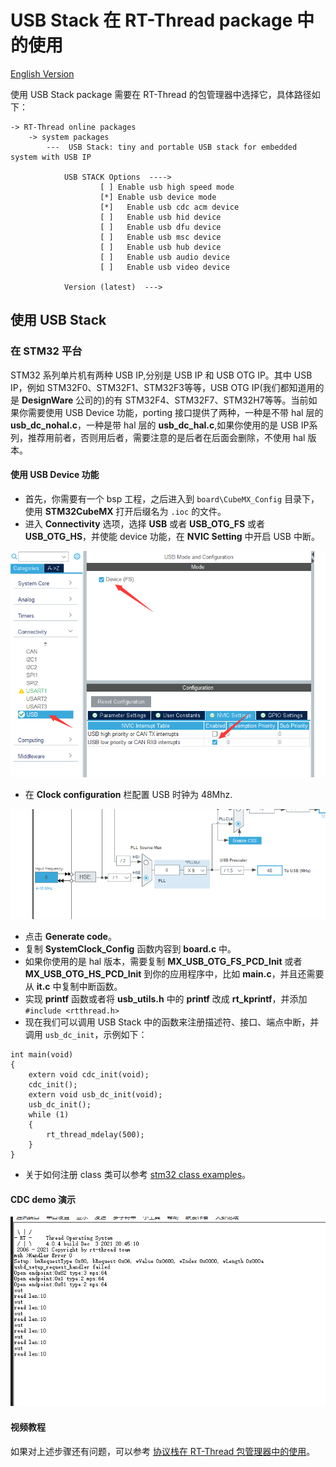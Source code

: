 # USB Stack 在 RT-Thread package 中的使用

[English Version](rt-thread.md)

使用 USB Stack package 需要在 RT-Thread 的包管理器中选择它，具体路径如下：

```
-> RT-Thread online packages
    -> system packages
        ---  USB Stack: tiny and portable USB stack for embedded system with USB IP

            USB STACK Options  ---->
                    [ ] Enable usb high speed mode
                    [*] Enable usb device mode
                    [*]   Enable usb cdc acm device
                    [ ]   Enable usb hid device
                    [ ]   Enable usb dfu device
                    [ ]   Enable usb msc device
                    [ ]   Enable usb hub device
                    [ ]   Enable usb audio device
                    [ ]   Enable usb video device

            Version (latest)  --->
```

## 使用 USB Stack

### 在 STM32 平台

STM32 系列单片机有两种 USB IP,分别是 USB IP 和 USB OTG IP。其中 USB IP，例如 STM32F0、STM32F1、STM32F3等等，USB OTG IP(我们都知道用的是 **DesignWare** 公司的)的有 STM32F4、STM32F7、STM32H7等等。当前如果你需要使用 USB Device 功能，porting 接口提供了两种，一种是不带 hal 层的 **usb_dc_nohal.c**，一种是带 hal 层的 **usb_dc_hal.c**,如果你使用的是 USB IP系列，推荐用前者，否则用后者，需要注意的是后者在后面会删除，不使用 hal 版本。

#### 使用 USB Device 功能

- 首先，你需要有一个 bsp 工程，之后进入到 `board\CubeMX_Config` 目录下，使用 **STM32CubeMX** 打开后缀名为 `.ioc` 的文件。
- 进入 **Connectivity** 选项，选择 **USB** 或者 **USB_OTG_FS** 或者 **USB_OTG_HS**，并使能 device 功能，在 **NVIC Setting** 中开启 USB 中断。

![STM32CubeMX USB setting](img/stm32cubemx.png)

- 在 **Clock configuration** 栏配置 USB 时钟为 48Mhz.

![STM32CubeMX USB clock](img/stm32cubemx_clk.png)

- 点击 **Generate code**。
- 复制 **SystemClock_Config** 函数内容到 **board.c** 中。
- 如果你使用的是 hal 版本，需要复制 **MX_USB_OTG_FS_PCD_Init** 或者 **MX_USB_OTG_HS_PCD_Init** 到你的应用程序中，比如 **main.c**，并且还需要从 **it.c** 中复制中断函数。
- 实现 **printf** 函数或者将 **usb_utils.h** 中的 **printf** 改成 **rt_kprintf**，并添加 `#include <rtthread.h>`
- 现在我们可以调用 USB Stack 中的函数来注册描述符、接口、端点中断，并调用 `usb_dc_init`，示例如下：

```
int main(void)
{
    extern void cdc_init(void);
    cdc_init();
    extern void usb_dc_init(void);
    usb_dc_init();
    while (1)
    {
        rt_thread_mdelay(500);
    }
}
```

- 关于如何注册 class 类可以参考 [stm32 class examples](https://github.com/sakumisu/usb_stack/tree/master/demo/stm32/stm32f103c8t6/example)。

#### CDC demo 演示

![CDC Demo](img/rtt_cdc_demo.png)

#### 视频教程

如果对上述步骤还有问题，可以参考 [协议栈在 RT-Thread 包管理器中的使用](https://www.bilibili.com/video/BV1Ef4y1t73d?p=26)。